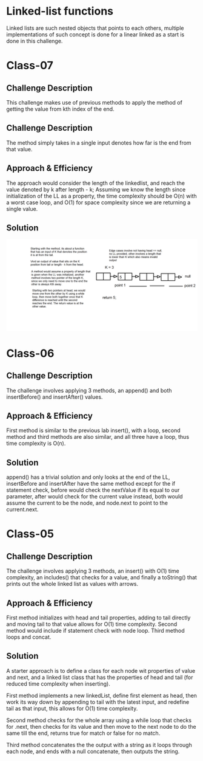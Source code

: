 # Linked-list functions
Linked lists are such nested objects that points to each others, multiple implementations of such concept is done for a linear linked as a start is done in this challenge.

# Class-07
## Challenge Description
This challenge makes use of previous methods to apply the method of getting the value from kth index of the end.

## Challenge Description
The method simply takes in a single input denotes how far is the end from that value.

## Approach & Efficiency
The approach would consider the length of the linkedlist, and reach the value denoted by k after length - k;
Assuming we know the length since initialization of the LL as a property, the time complexity should be O(n) with a worst case loop, and O(1) for space complexity since we are returning a single value. 

## Solution
![whiteboard](../../resources/whiteboard-class-07.png)

# Class-06
## Challenge Description
The challenge involves applying 3 methods, an append() and both insertBefore() and insertAfter() values.

## Approach & Efficiency
First method is similar to the previous lab insert(), with a loop, second method and third methods are also similar, and all three have a loop, thus time complexity is O(n).

## Solution
append() has a trivial solution and only looks at the end of the LL, insertBefore and insertAfter have the same method except for the if statement check, before would check the nextValue if its equal to our parameter, after would check for the current value instead, both would assume the current to be the node, and node.next to point to the current.next.

# Class-05
## Challenge Description
The challenge involves applying 3 methods, an insert() with O(1) time complexity, an includes() that checks for a value, and finally a toString() that prints out the whole linked list as values with arrows.

## Approach & Efficiency
First method initializes with head and tail properties, adding to tail directly and moving tail to that value allows for O(1) time complexity.
Second method would include if statement check with node loop.
Third method loops and concat.

## Solution
A starter approach is to define a class for each node wit properties of value and next, and a linked list class that has the properties of head and tail (for reduced time complexity when inserting).

First method implements a new linkedList, define first element as head, then work its way down by appending to tail with the latest input, and redefine tail as that input, this allows for O(1) time complexity.

Second method checks for the whole array using a while loop that checks for .next, then checks for its value and then move to the next node to do the same till the end, returns true for match or false for no match.

Third method concatenates the the output with a string as it loops through each node, and ends with a null concatenate, then outputs the string. 
